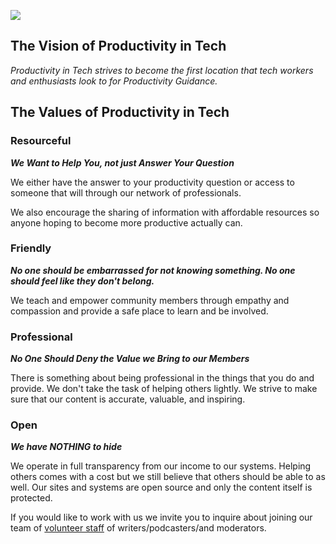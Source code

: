 ![](http://productivityintech.com/files/images/do_more.png)
## The Vision of Productivity in Tech
<span class="subtitle">*Productivity in Tech strives to become the first location that tech workers and enthusiasts look to for Productivity Guidance.*</span>

## The Values of Productivity in Tech
### Resourceful
***We Want to Help You, not just Answer Your Question***

We either have the answer to your productivity question or access to someone that will through our network of professionals.

We also encourage the sharing of information with affordable resources so anyone hoping to become more productive actually can.

### Friendly
***No one should be embarrassed for not knowing something.
No one should feel like they don't belong.***

We teach and empower community members through empathy and compassion and provide a safe place to learn and be involved.

### Professional
***No One Should Deny the Value we Bring to our Members***

There is something about being professional in the things that you do and provide. We don't take the task of helping others lightly. We strive to make sure that our content is accurate, valuable, and inspiring.

### Open
***We have NOTHING to hide***

We operate in full transparency from our income to our systems. Helping others comes with a cost but we still believe that others should be able to as well. Our sites and systems are open source and only the content itself is protected.

If you would like to work with us we invite you to inquire about joining our team of [volunteer staff](/staff) of writers/podcasters/and moderators.
